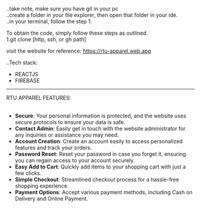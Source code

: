 ..take note, make sure you have git in your pc <br>
..create a folder in your file explorer, then open that folder in your ide. <br>
..in your terminal, follow the step 1. <br>

To obtain the code, simply follow these steps as outlined. <br>
1.git clone [http, ssh, or gh path]

visit the website for reference:
https://rtu-apparel.web.app

..Tech stack: <br>
<ul>
  <li>REACTJS</li>
  <li>FIREBASE</li>
</ul>


<hr>
RTU APPAREL FEATURES:
<br></br>
<ul>
  <li><b>Secure</b>: Your personal information is protected, and the website uses secure protocols to ensure your data is safe.</li>
  <li><b>Contact Admin</b>: Easily get in touch with the website administrator for any inquiries or assistance you may need.</li>
  <li><b>Account Creation</b>: Create an account easily to access personalized features and track your orders.</li>
  <li><b>Password Reset</b>: Reset your password in case you forget it, ensuring you can regain access to your account securely.</li>
  <li><b>Easy Add to Cart</b>: Quickly add items to your shopping cart with just a few clicks.</li>
  <li><b>Simple Checkout</b>: Streamlined checkout process for a hassle-free shopping experience.</li>
  <li><b>Payment Options</b>: Accept various payment methods, including Cash on Delivery and Online Payment.</li>
</ul>








